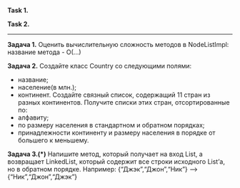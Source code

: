 **Task 1.**


**Task 2.**


___________________________________________________

**Задача 1.**
Оценить вычислительную сложность методов в NodeListImpl:
название метода - O(...)

**Задача 2.**
Создайте класс Country со следующими полями:
- название;
- население(в млн.);
- континент.
Создайте связный список, содержащий 11 стран из разных континентов.
Получите списки этих стран, отсортированные по:
- алфавиту;
- по размеру населения в стандартном и обратном порядках;
- принадлежности континенту и размеру населения в порядке от большего к меньшему.

**Задача 3.(*)**
Напишите метод, который получает на вход List, а возвращает LinkedList, 
который содержит все строки исходного List’а, но в обратном порядке.
Например: {“Джэк”,“Джон”,“Ник”} --> {“Ник”,“Джон”,“Джэк”}



